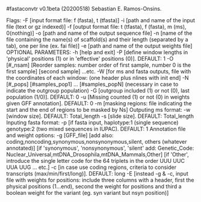 #fastaconvtr v0.1beta (20200518) Sebastian E. Ramos-Onsins.

Flags:
-F [input format file: f (fasta), t (tfasta)]
-i [path and name of the input file (text or gz indexed)]
-f [output format file: t (tfasta), f (fasta), m (ms), 0(nothing)]
-o [path and name of the output sequence file]
-n [name of the file containing the name(s) of scaffold(s) and their length (separated by a tab), one per line (ex. fai file)]
-e [path and name of the output weights file]
OPTIONAL PARAMETERS:
-h [help and exit]
-P [define window lengths in 'physical' positions (1) or in 'effective' positions (0)]. DEFAULT: 1
-O [#_nsam] [Reorder samples: number order of first sample, number 0 is the first sample] [second sample] ...etc.
-W [for ms and fasta outputs, file with the coordinates of each window: (one header plus nlines with init end]
-N [#_pops] [#samples_pop1] ... [#samples_popN] (necessary in case to indicate the outgroup population)
-G [outgroup included (1) or not (0), last population (1/0)]. DEFAULT: 0
-u [Missing counted (1) or not (0) in weights given GFF annotation]. DEFAULT: 0
-m [masking regions: file indicating the start and the end of regions to be masked by Ns]
Outputing ms format:
-w [window size]. DEFAULT: Total_length
-s [slide size]. DEFAULT: Total_length
Inputing fasta format:
-p [if fasta input, haplotype:1 (single sequence) genotype:2 (two mixed sequences in IUPAC). DEFAULT: 1
Annotation file and weight options:
-g [GFF_file]
[add also: coding,noncoding,synonymous,nonsynonymous,silent, others (whatever annotated)]
[if 'synonymous', 'nonsynonymous', 'silent' add: Genetic_Code: Nuclear_Universal,mtDNA_Drosophila,mtDNA_Mammals,Other]
[if 'Other', introduce the single letter code for the 64 triplets in the order UUU UUC UUA UUG ... etc.]
-c [in case use coding regions, criteria to consider transcripts (max/min/first/long)]. DEFAULT: long
-E [instead -g & -c, input file with weights for positions: include three columns with a header, first the physical positions (1...end), second the weight for positions and third a boolean weight for the variant (eg. syn variant but nsyn position)]

